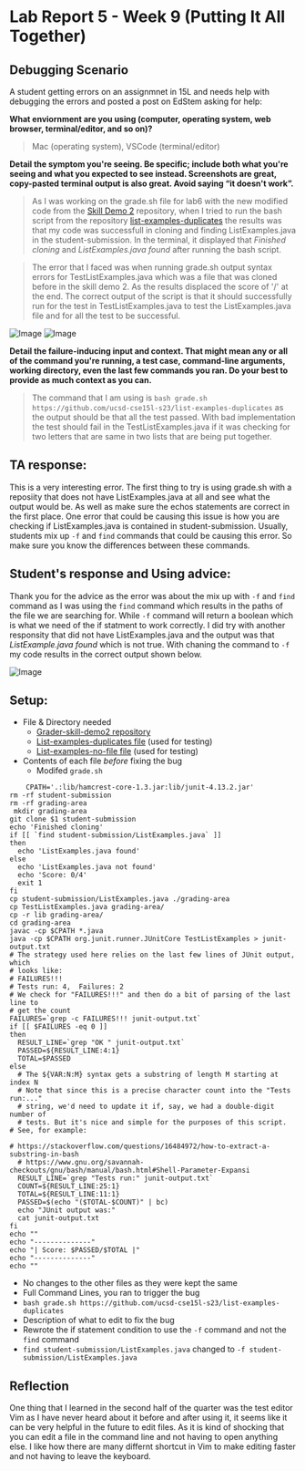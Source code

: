 # Lab Report 5 - Week 9 (Putting It All Together)

## Debugging Scenario 

A student getting errors on an assignmnet in 15L and needs help with debugging the errors and posted a post on EdStem asking for help:

**What enviornment are you using (computer, operating system, web browser, terminal/editor, and so on)?**

> Mac (operating system), VSCode (terminal/editor)

**Detail the symptom you're seeing. Be specific; include both what you're seeing and what you expected to see instead. 
Screenshots are great, copy-pasted terminal output is also great. Avoid saying “it doesn't work”.**

> As I was working on the grade.sh file for lab6 with the new modified code from the [Skill Demo 2](https://github.com/ucsd-cse15l-s23/grader-skill-demo2) repository, when I tried to run the bash script from the repository [list-examples-duplicates](https://github.com/ucsd-cse15l-s23/list-examples-duplicates) the results was that my code was successfull in cloning and finding ListExamples.java in the student-submission. In the terminal, it displayed that *Finished cloning* and *ListExamples.java found* after running the bash script.

> The error that I faced was when running grade.sh output syntax errors for TestListExamples.java which was a file that was cloned before in the skill demo 2. As the results displaced the score of '/' at the end. The correct output of the script is that it should successfully run for the test in TestListExamples.java to test the ListExamples.java file and for all the test to be successful. 

![Image]()
![Image]()

**Detail the failure-inducing input and context. That might mean any or all of the command you're running, a test case, 
command-line arguments, working directory, even the last few commands you ran. Do your best to provide as much context as you can.**

> The command that I am using is `bash grade.sh https://github.com/ucsd-cse15l-s23/list-examples-duplicates` as the output should be that all the test passed. With bad implementation the test should fail in the TestListExamples.java if it was checking for two letters that are same in two lists that are being put together. 

## TA response: 
This is a very interesting error. The first thing to try is using grade.sh with a reposiity that does not have ListExamples.java at all and see what the output would be. As well as make sure the echos statements are correct in the first place. One error that could be causing this issue is how you are checking if ListExamples.java is contained in student-submission. Usually, students mix up `-f` and `find` commands that could be causing this error. So make sure you know the differences between these commands. 

## Student's response and Using advice: 
Thank you for the advice as the error was about the mix up with `-f` and `find` command as I was using the `find` command which results in the paths of the file we are searching for. While `-f` command will return a boolean which is what we need of the if statment to work correctly. I did try with another responsity that did not have ListExamples.java and the output was that *ListExample.java found* which is not true. With chaning the command to `-f` my code results in the correct output shown below. 

![Image]()

## Setup:
* File & Directory needed
  * [Grader-skill-demo2 repository](https://github.com/ucsd-cse15l-s23/grader-skill-demo2)
  * [List-examples-duplicates file](https://github.com/ucsd-cse15l-s23/list-examples-duplicates) (used for testing)
  * [List-examples-no-file file](https://github.com/ucsd-cse15l-s23/list-examples-no-file) (used for testing)
* Contents of each file *before* fixing the bug
  *  Modifed `grade.sh`

```
    CPATH='.:lib/hamcrest-core-1.3.jar:lib/junit-4.13.2.jar'
rm -rf student-submission
rm -rf grading-area
 mkdir grading-area
git clone $1 student-submission
echo 'Finished cloning'
if [[ `find student-submission/ListExamples.java` ]]
then
  echo 'ListExamples.java found'
else
  echo 'ListExamples.java not found'
  echo 'Score: 0/4'
  exit 1
fi
cp student-submission/ListExamples.java ./grading-area
cp TestListExamples.java grading-area/
cp -r lib grading-area/
cd grading-area
javac -cp $CPATH *.java
java -cp $CPATH org.junit.runner.JUnitCore TestListExamples > junit-output.txt
# The strategy used here relies on the last few lines of JUnit output, which
# looks like:
# FAILURES!!!
# Tests run: 4,  Failures: 2
# We check for "FAILURES!!!" and then do a bit of parsing of the last line to
# get the count
FAILURES=`grep -c FAILURES!!! junit-output.txt`
if [[ $FAILURES -eq 0 ]]
then
  RESULT_LINE=`grep "OK " junit-output.txt`
  PASSED=${RESULT_LINE:4:1}
  TOTAL=$PASSED
else
  # The ${VAR:N:M} syntax gets a substring of length M starting at index N
  # Note that since this is a precise character count into the "Tests run:..."
  # string, we'd need to update it if, say, we had a double-digit number of
  # tests. But it's nice and simple for the purposes of this script.
# See, for example:

# https://stackoverflow.com/questions/16484972/how-to-extract-a-substring-in-bash
  # https://www.gnu.org/savannah-checkouts/gnu/bash/manual/bash.html#Shell-Parameter-Expansi
  RESULT_LINE=`grep "Tests run:" junit-output.txt`
  COUNT=${RESULT_LINE:25:1}
  TOTAL=${RESULT_LINE:11:1}
  PASSED=$(echo "($TOTAL-$COUNT)" | bc)
  echo "JUnit output was:"
  cat junit-output.txt
fi
echo ""
echo "--------------"
echo "| Score: $PASSED/$TOTAL |"
echo "--------------"
echo ""
```
 * No changes to the other files as they were kept the same
* Full Command Lines, you ran to trigger the bug
 * `bash grade.sh https://github.com/ucsd-cse15l-s23/list-examples-duplicates`
* Description of what to edit to fix the bug
 * Rewrote the if statement condition to use the `-f` command and not the `find` command 
 * `find student-submission/ListExamples.java` changed to `-f student-submission/ListExamples.java`

## Reflection 
One thing that I learned in the second half of the quarter was the test editor Vim as I have never heard about it before and after using it, it seems like it can be very helpful in the future to edit files. As it is kind of shocking that you can edit a file in the command line and not having to open anything else. I like how there are many differnt shortcut in Vim to make editing faster and not having to leave the keyboard. 
